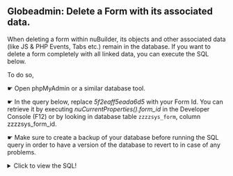 ## Globeadmin: Delete a Form with its associated data.

When deleting a form within nuBuilder, its objects and other associated data (like JS & PHP Events, Tabs etc.) remain in the database.
If you want to delete a form completely with all linked data, you can execute the SQL below.

To do so,

☛  Open phpMyAdmin or a similar database tool.

☛  In the query below, replace *5f2eaff5eada6d5* with your Form Id.
You can retrieve it by executing *nuCurrentProperties().form_id* in the Developer Console (F12) or by looking in database table `zzzzsys_form`, column zzzzsys_form_id.

☛  Make sure to create a backup of your database before running the SQL query in order to have a version of the database to revert to in case of any problems.

<details>
 <summary>Click to view the SQL!</summary>
  
```mysql
SET @form_id = '5f2eaff5eada6d5';
SET @form_id_like = concat(@form_id,'%');

DELETE FROM zzzzsys_event WHERE sev_zzzzsys_object_id in 
(SELECT zzzzsys_object_id FROM zzzzsys_object where sob_all_zzzzsys_form_id = @form_id);

DELETE FROM zzzzsys_php WHERE 
zzzzsys_php_id like @form_id_like
OR sph_zzzzsys_form_id = @form_id
OR LEFT(zzzzsys_php_id,length(zzzzsys_php_id)-3)  
in (SELECT zzzzsys_object_id FROM `zzzzsys_object` WHERE sob_all_zzzzsys_form_id = @form_id);

DELETE FROM zzzzsys_browse WHERE sbr_zzzzsys_form_id = @form_id ;
DELETE FROM zzzzsys_select WHERE zzzzsys_select_id  like @form_id ;
DELETE FROM zzzzsys_select_clause WHERE ssc_zzzzsys_select_id like @form_id_like ;
DELETE FROM zzzzsys_tab WHERE syt_zzzzsys_form_id  = @form_id;
DELETE FROM zzzzsys_object WHERE sob_all_zzzzsys_form_id = @form_id OR sob_run_zzzzsys_form_id = @form_id;
DELETE FROM zzzzsys_form WHERE zzzzsys_form_id = @form_id ;
```
</details>
